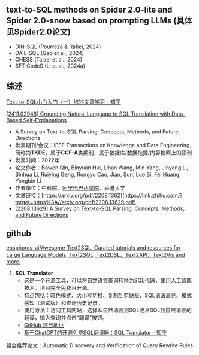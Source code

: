 ## text-to-SQL methods on Spider 2.0-lite and Spider 2.0-snow based on prompting LLMs (具体见Spider2.0论文)
* DIN-SQL (Pourreza & Rafiei, 2024)
* DAIL-SQL (Gao et al., 2024)
* CHESS (Talaei et al., 2024)
* SFT CodeS (Li et al., 2024a)
## 综述

[Text-to-SQL小白入门（一）综述文章学习 - 知乎](https://zhuanlan.zhihu.com/p/647249972)

[[2411.02948] Grounding Natural Language to SQL Translation with Data-Based Self-Explanations](https://arxiv.org/abs/2411.02948)
- A Survey on Text-to-SQL Parsing: Concepts, Methods, and Future Directions
- 发表期刊/会议：IEEE Transactions on Knowledge and Data Engineering，简称为**TKDE**，属于**CCF-A**类期刊，属于数据库/数据挖掘/内容检索上的顶刊
- 发表时间：2022年
- 论文作者：Bowen Qin, Binyuan Hui, Lihan Wang, Min Yang, Jinyang Li, Binhua Li, Ruiying Geng, Rongyu Cao, Jian, Sun, Luo Si, Fei Huang, Yongbin Li
- 作者单位：中科院、[阿里巴巴达摩院](https://zhida.zhihu.com/search?content_id=231964034&content_type=Article&match_order=1&q=%E9%98%BF%E9%87%8C%E5%B7%B4%E5%B7%B4%E8%BE%BE%E6%91%A9%E9%99%A2&zhida_source=entity)、香港大学
- 文章链接：[https://arxiv.org/pdf/2208.1362](https://link.zhihu.com/?target=https%3A//arxiv.org/pdf/2208.13629.pdf)
- [[2208.13629] A Survey on Text-to-SQL Parsing: Concepts, Methods, and Future Directions](https://arxiv.org/abs/2208.13629)

## github
[eosphoros-ai/Awesome-Text2SQL: Curated tutorials and resources for Large Language Models, Text2SQL, Text2DSL、Text2API、Text2Vis and more.](https://github.com/eosphoros-ai/Awesome-Text2SQL)





1. **SQL Translator**
   - 这是一个开源工具，可以将自然语言查询转换为SQL代码，使用人工智能技术。项目完全免费且开源。
   - 特点包括：暗色模式、大小写切换、复制到剪贴板、SQL语法高亮、模式感知（测试版）和查询历史记录。
   - 使用方法：访问工具网站，选择从自然语言到SQL或从SQL到自然语言的翻译，输入查询并点击“翻译”按钮。
   - [GitHub 项目地址](https://github.com/whoiskatrin/sql-translator)
   - [基于ChatGPT的开源免费SQL翻译器：SQL Translator - 知乎](https://zhuanlan.zhihu.com/p/631693432)




组会推荐论文：Automatic Discovery and Verification of Query Rewrite Rules
